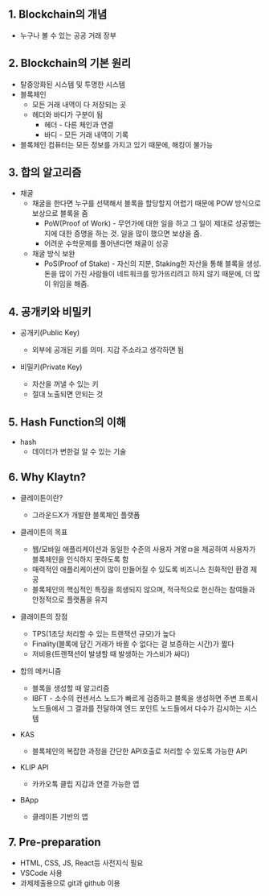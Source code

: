 ## 1. Blockchain의 개념
* 누구나 볼 수 있는 공공 거래 장부

## 2. Blockchain의 기본 원리
* 탈중앙화된 시스템 및 투명한 시스템
* 블록체인
  * 모든 거래 내역이 다 저장되는 곳
  * 헤더와 바디가 구분이 됨
    * 헤더 - 다른 체인과 연결
    * 바디 - 모든 거래 내역이 기록
* 블록체인 컴퓨터는 모든 정보를 가지고 있기 때문에, 해킹이 불가능

## 3. 합의 알고리즘
* 채굴
  * 채굴을 한다면 누구를 선택해서 블록을 할당할지 어렵기 때문에 POW 방식으로 보상으로 블록을 줌
    * PoW(Proof of Work) - 무언가에 대한 일을 하고 그 일이 제대로 성공했는지에 대한 증명을 하는 것. 일을 많이 했으면 보상을 줌.
    * 어려운 수학문제를 풀어낸다면 채굴이 성공
  * 채굴 방식 보완
    * PoS(Proof of Stake) - 자신의 지분, Staking한 자산을 통해 블록을 생성. 돈을 많이 가진 사람들이 네트워크를 망가뜨리려고 하지 않기 때문에, 더 많이 위임을 해줌.

## 4. 공개키와 비밀키
* 공개키(Public Key)
  * 외부에 공개된 키를 의미. 지갑 주소라고 생각하면 됨

* 비밀키(Private Key)
  * 자산을 꺼낼 수 있는 키
  * 절대 노출되면 안되는 것

## 5. Hash Function의 이해
* hash
  * 데이터가 변한걸 알 수 있는 기술

## 6. Why Klaytn?
* 클레이튼이란?
  * 그라운드X가 개발한 블록체인 플랫폼

* 클레이튼의 목표
  * 웹/모바일 애플리케이션과 동일한 수준의 사용자 겨엏ㅁ을 제공하여 사용자가 블록체인을 인식하지 못하도록 함
  * 매력적인 애플리케이션이 많이 만들어질 수 있도록 비즈니스 친화적인 환경 제공
  * 블록체인의 핵심적인 특징을 희생되지 않으며, 적극적으로 헌신하는 참여들과 안정적으로 플랫폼을 유지

* 클래이튼의 장점
  * TPS(1초당 처리할 수 있는 트랜잭션 규모)가 높다
  * Finality(블록에 담긴 거래가 바뀔 수 없다는 걸 보증하는 시간)가 짧다
  * 저비용(트랜잭션이 발생할 때 발생하는 가스비가 싸다)

* 합의 메커니즘
  * 블록을 생성할 때 알고리즘
  * IBFT - 소수의 컨센서스 노드가 빠르게 검증하고 블록을 생성하면 주변 프록시 노드들에서 그 결과를 전달하여 엔드 포인트 노드들에서 다수가 감시하는 시스템

* KAS
  * 블록체인의 복잡한 과정을 간단한 API호출로 처리할 수 있도록 가능한 API

* KLIP API
  * 카카오톡 클립 지갑과 연결 가능한 앱

* BApp
  * 클레이튼 기반의 앱

## 7. Pre-preparation
* HTML, CSS, JS, React등 사전지식 필요
* VSCode 사용
* 과제제출용으로 git과 github 이용

